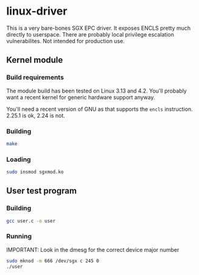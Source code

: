 # linux-driver

This is a very bare-bones SGX EPC driver. It exposes ENCLS pretty much directly
to userspace. There are probably local privilege escalation vulnerabilites. Not
intended for production use.

## Kernel module

### Build requirements

The module build has been tested on Linux 3.13 and 4.2. You'll probably want a
recent kernel for generic hardware support anyway.

You'll need a recent version of GNU as that supports the `encls` instruction.
2.25.1 is ok, 2.24 is not.

### Building

```sh
make
```

### Loading

```sh
sudo insmod sgxmod.ko
```

## User test program

### Building

```sh
gcc user.c -o user
```

### Running

IMPORTANT: Look in the dmesg for the correct device major number

```sh
sudo mknod -m 666 /dev/sgx c 245 0
./user
```
